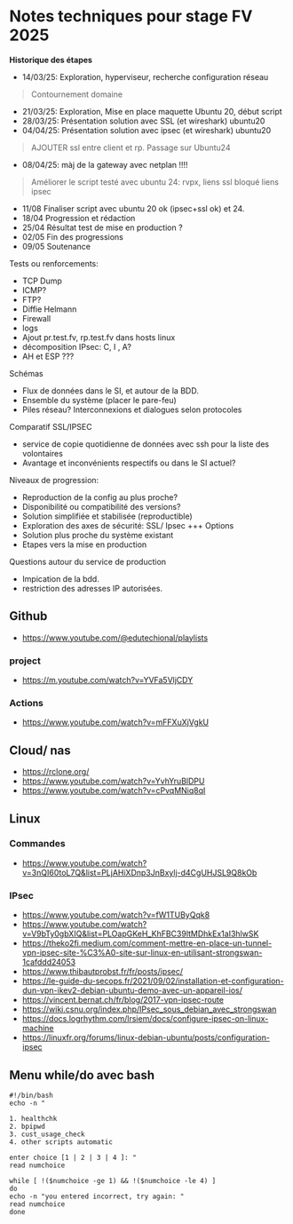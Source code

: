 # Notes techniques pour stage FV 2025

**Historique des étapes**

- 14/03/25: Exploration, hyperviseur, recherche configuration réseau
> Contournement domaine
- 21/03/25: Exploration, Mise en place maquette Ubuntu 20, début script
- 28/03/25: Présentation solution avec SSL (et wireshark) ubuntu20
- 04/04/25: Présentation solution avec ipsec (et wireshark) ubuntu20
> AJOUTER ssl entre client et rp.
Passage sur Ubuntu24
- 08/04/25: màj de la gateway avec netplan !!!!
> Améliorer le script
> testé avec ubuntu 24: rvpx, liens ssl
> bloqué liens ipsec
- 11/08 Finaliser script avec ubuntu 20 ok (ipsec+ssl ok) et 24.
- 18/04 Progression et rédaction
- 25/04 Résultat test de mise en production ?
- 02/05 Fin des progressions
- 09/05 Soutenance

Tests ou renforcements:
- TCP Dump
- ICMP?
- FTP?
- Diffie Helmann
- Firewall
- logs
- Ajout pr.test.fv, rp.test.fv dans hosts linux
- décomposition IPsec: C, I , A?
- AH et ESP ???

Schémas
- Flux de données dans le SI, et autour de la BDD.
- Ensemble du système (placer le pare-feu)
- Piles réseau? Interconnexions et dialogues selon protocoles

Comparatif SSL/IPSEC
- service de copie quotidienne de données avec ssh pour la liste des volontaires
- Avantage et inconvénients respectifs ou dans le SI actuel?

Niveaux de progression:
- Reproduction de la config au plus proche?
- Disponibilité ou compatibilité des versions?
- Solution simplifiée et stabilisée (reproductible)
- Exploration des axes de sécurité: SSL/ Ipsec +++ Options
- Solution plus proche du système existant
- Etapes vers la mise en production

Questions autour du service de production
- Impication de la bdd.
- restriction des adresses IP autorisées.

## Github
- https://www.youtube.com/@edutechional/playlists

### project
- https://m.youtube.com/watch?v=YVFa5VljCDY

### Actions
- https://www.youtube.com/watch?v=mFFXuXjVgkU

## Cloud/ nas
- https://rclone.org/
- https://www.youtube.com/watch?v=YvhYruBlDPU
- https://www.youtube.com/watch?v=cPvqMNiq8qI

## Linux
### Commandes
- https://www.youtube.com/watch?v=3nQI60toL7Q&list=PLjAHiXDnp3JnBxylj-d4CgUHJSL9Q8kOb

### IPsec
- https://www.youtube.com/watch?v=fW1TUByQqk8
- https://www.youtube.com/watch?v=V9bTy0gbXIQ&list=PLOapGKeH_KhFBC39ltMDhkEx1aI3hlwSK
- https://theko2fi.medium.com/comment-mettre-en-place-un-tunnel-vpn-ipsec-site-%C3%A0-site-sur-linux-en-utilisant-strongswan-1cafddd24053
- https://www.thibautprobst.fr/fr/posts/ipsec/
- https://le-guide-du-secops.fr/2021/09/02/installation-et-configuration-dun-vpn-ikev2-debian-ubuntu-demo-avec-un-appareil-ios/
- https://vincent.bernat.ch/fr/blog/2017-vpn-ipsec-route
- https://wiki.csnu.org/index.php/IPsec_sous_debian_avec_strongswan
- https://docs.logrhythm.com/lrsiem/docs/configure-ipsec-on-linux-machine
- https://linuxfr.org/forums/linux-debian-ubuntu/posts/configuration-ipsec


## Menu while/do avec bash

````
#!/bin/bash
echo -n "

1. healthchk
2. bpipwd
3. cust_usage_check
4. other scripts automatic

enter choice [1 | 2 | 3 | 4 ]: "
read numchoice

while [ !($numchoice -ge 1) && !($numchoice -le 4) ]
do
echo -n "you entered incorrect, try again: "
read numchoice
done
````

